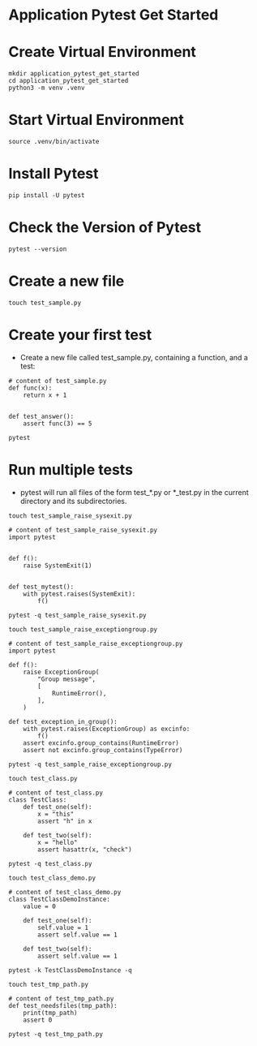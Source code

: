 # Application Pytest Get Started
# Create Virtual Environment
```
mkdir application_pytest_get_started
cd application_pytest_get_started
python3 -m venv .venv
```
# Start Virtual Environment
```
source .venv/bin/activate
```
# Install Pytest
```
pip install -U pytest
```
# Check the Version of Pytest
```
pytest --version
```
# Create a new file
```
touch test_sample.py
```
# Create your first test
- Create a new file called test_sample.py, containing a function, and a test:
```
# content of test_sample.py
def func(x):
    return x + 1


def test_answer():
    assert func(3) == 5
```
```
pytest
```
# Run multiple tests
- pytest will run all files of the form test_*.py or *_test.py in the current directory and its subdirectories.
```
touch test_sample_raise_sysexit.py
```
```
# content of test_sample_raise_sysexit.py
import pytest


def f():
    raise SystemExit(1)


def test_mytest():
    with pytest.raises(SystemExit):
        f()
```
```
pytest -q test_sample_raise_sysexit.py
```
```
touch test_sample_raise_exceptiongroup.py
```
```
# content of test_sample_raise_exceptiongroup.py
import pytest

def f():
    raise ExceptionGroup(
        "Group message",
        [
            RuntimeError(),
        ],
    )

def test_exception_in_group():
    with pytest.raises(ExceptionGroup) as excinfo:
        f()
    assert excinfo.group_contains(RuntimeError)
    assert not excinfo.group_contains(TypeError)
```
```
pytest -q test_sample_raise_exceptiongroup.py
```
```
touch test_class.py
```
```
# content of test_class.py
class TestClass:
    def test_one(self):
        x = "this"
        assert "h" in x
    
    def test_two(self):
        x = "hello"
        assert hasattr(x, "check")
```
```
pytest -q test_class.py
```
```
touch test_class_demo.py
```
```
# content of test_class_demo.py
class TestClassDemoInstance:
    value = 0

    def test_one(self):
        self.value = 1
        assert self.value == 1

    def test_two(self):
        assert self.value == 1
```
```
pytest -k TestClassDemoInstance -q
```
```
touch test_tmp_path.py
```
```
# content of test_tmp_path.py
def test_needsfiles(tmp_path):
    print(tmp_path)
    assert 0
```
```
pytest -q test_tmp_path.py
```